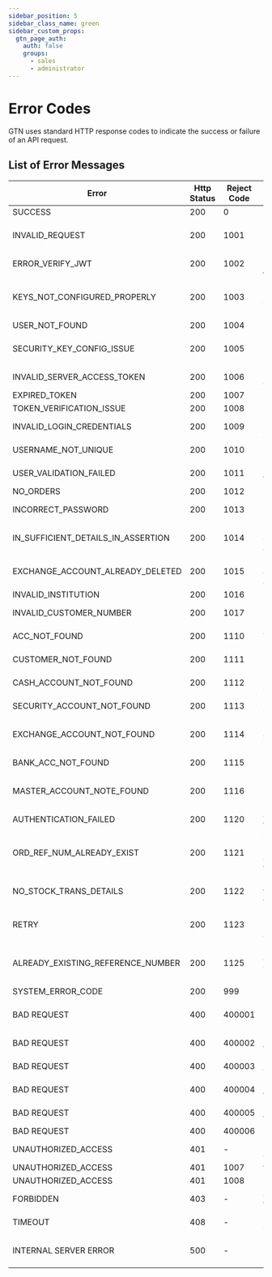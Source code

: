 ```yaml
---
sidebar_position: 5
sidebar_class_name: green
sidebar_custom_props:
  gtn_page_auth:
    auth: false
    groups:
      - sales
      - administrator
---
```


# Error Codes

GTN uses standard HTTP response codes to indicate the success or failure of an API request.

## List of Error Messages

| Error                              | Http Status | Reject Code | Description                                            |
| ---------------------------------- | ----------- | ----------- | ------------------------------------------------------ |
| SUCCESS                            | 200         | 0           | Success                                                |
| INVALID_REQUEST                    | 200         | 1001        | invalid request. please check request again.           |
| ERROR_VERIFY_JWT                   | 200         | 1002        | Error in verifying jwt                                 |
| KEYS_NOT_CONFIGURED_PROPERLY       | 200         | 1003        | Public and Private Keys not configured properly        |
| USER_NOT_FOUND                     | 200         | 1004        | User not found                                         |
| SECURITY_KEY_CONFIG_ISSUE          | 200         | 1005        | Security Keys are not configured properly              |
| INVALID_SERVER_ACCESS_TOKEN        | 200         | 1006        | Invalid Server access token                            |
| EXPIRED_TOKEN                      | 200         | 1007        | Expired Token                                          |
| TOKEN_VERIFICATION_ISSUE           | 200         | 1008        | Invalid Token                                          |
| INVALID_LOGIN_CREDENTIALS          | 200         | 1009        | Invalid login credentials                              |
| USERNAME_NOT_UNIQUE                | 200         | 1010        | Username is not unique                                 |
| USER_VALIDATION_FAILED             | 200         | 1011        | User validation failed                                 |
| NO_ORDERS                          | 200         | 1012        | No orders found                                        |
| INCORRECT_PASSWORD                 | 200         | 1013        | Incorrect password                                     |
| IN_SUFFICIENT_DETAILS_IN_ASSERTION | 200         | 1014        | Insufficient details in assertion                      |
| EXCHANGE_ACCOUNT_ALREADY_DELETED   | 200         | 1015        | Exchange account is already deleted                    |
| INVALID_INSTITUTION                | 200         | 1016        | Invalid institution                                    |
| INVALID_CUSTOMER_NUMBER            | 200         | 1017        | Invalid Customer Number                                |
| ACC_NOT_FOUND                      | 200         | 1110        | Account cannot be found                                |
| CUSTOMER_NOT_FOUND                 | 200         | 1111        | Customer cannot be found                               |
| CASH_ACCOUNT_NOT_FOUND             | 200         | 1112        | Cash account cannot be found                           |
| SECURITY_ACCOUNT_NOT_FOUND         | 200         | 1113        | security account cannot be found                       |
| EXCHANGE_ACCOUNT_NOT_FOUND         | 200         | 1114        | Exchange account cannot be found                       |
| BANK_ACC_NOT_FOUND                 | 200         | 1115        | Bank account number                                    |
| MASTER_ACCOUNT_NOTE_FOUND          | 200         | 1116        | Master Account not found for the institution           |
| AUTHENTICATION_FAILED              | 200         | 1120        | Authentication failed                                  |
| ORD_REF_NUM_ALREADY_EXIST          | 200         | 1121        | order reference number is already exist in the system. |
| NO_STOCK_TRANS_DETAILS             | 200         | 1122        | no stock transactions found.                           |
| RETRY                              | 200         | 1123        | server is busy, please retry again.                    |
| ALREADY_EXISTING_REFERENCE_NUMBER  | 200         | 1125        | Customer is already created with the referenceNumber   |
| SYSTEM_ERROR_CODE                  | 200         | 999         | System Error                                           |
| BAD REQUEST                        | 400         | 400001      | required parameter missing                             |
| BAD REQUEST                        | 400         | 400002      | invalid date format                                    |
| BAD REQUEST                        | 400         | 400003      | undefined field value                                  |
| BAD REQUEST                        | 400         | 400004      | invalid type for field value                           |
| BAD REQUEST                        | 400         | 400005      | invalid response type                                  |
| BAD REQUEST                        | 400         | 400006      | request failed                                         |
| UNAUTHORIZED_ACCESS                | 401         | -           | User has no access                                     |
| UNAUTHORIZED_ACCESS                | 401         | 1007        | token expired                                          |
| UNAUTHORIZED_ACCESS                | 401         | 1008        | invalid token                                          |
| FORBIDDEN                          | 403         | -           | authorization failed                                   |
| TIMEOUT                            | 408         | -           | Failed because of timeout                              |
| INTERNAL SERVER ERROR              | 500         | -           | system error, internal error handling request          |
